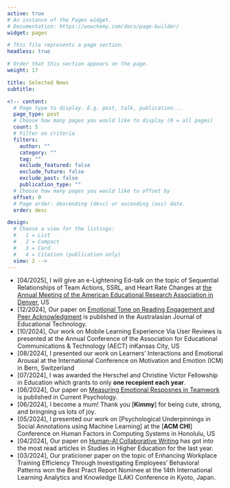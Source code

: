 ```yaml
---
active: true
# An instance of the Pages widget.
# Documentation: https://wowchemy.com/docs/page-builder/
widget: pages

# This file represents a page section.
headless: true

# Order that this section appears on the page.
weight: 17

title: Selected News
subtitle:

<!-- content:
  # Page type to display. E.g. post, talk, publication...
  page_type: post
  # Choose how many pages you would like to display (0 = all pages)
  count: 5
  # Filter on criteria
  filters:
    author: ""
    category: ""
    tag: ""
    exclude_featured: false
    exclude_future: false
    exclude_past: false
    publication_type: ""
  # Choose how many pages you would like to offset by
  offset: 0
  # Page order: descending (desc) or ascending (asc) date.
  order: desc

design:
  # Choose a view for the listings:
  #   1 = List
  #   2 = Compact
  #   3 = Card
  #   4 = Citation (publication only)
  view: 2 -->
---
```

* [04/2025], I will give an e-Lightening Ed-talk on the topic of Sequential Relationships of Team Actions, SSRL, and Heart Rate Changes at [the Annual Meeting of the American Educational Research Association in Denver](https://www.aera.net/Events-Meetings/Annual-Meeting/2025-Annual-Meeting), US
* [12/2024], Our paper on [Emotional Tone on Reading Engagement and Peer Acknowledgment](https://ajet.org.au/index.php/AJET/article/view/9122) is published in the Australasian Journal of Educational Technology. 
* [10/2024], Our work on Mobile Learning Experience Via User Reviews is presented at the Annual Conference of the Association for Educational Communications & Technology (AECT) inKansas City, US
* [08/2024], I presented our work on Learners’ Interactions and Emotional Arousal at the International Conference on Motivation and Emotion (ICM) in Bern, Switzerland
* [07/2024], I was awarded the Herschel and Christine Victor Fellowship in Education which grants to only **one recepient each year**.
* [06/2024], Our paper on [Measuring Emotional Resposnes in Teamwork](https://link.springer.com/article/10.1007/s12144-024-06235-7) is published in Current Psychology.
* [06/2024], I become a mum! Thank you [**Kimmy**] for being cute, strong, and bringning us lots of joy.
* [05/2024], I presented our work on [Psychological Underpinnings in Social Annotations using Machine Learning] at the [**ACM CHI**] Conference on Human Factors in Computing Systems in Honolulu, US
* [04/2024], Our paper on [Human-AI Collaborative Writing](https://www-tandfonline-com.proxy3.library.mcgill.ca/doi/full/10.1080/03075079.2024.2323593) has got into the most read articles in Studies in Higher Education for the last year. 
* [03/2024], Our praticioner paper on the topic of Enhancing Workplace Training Efficiency Through Investigating Employees’ Behavioral Patterns won the Best Pract Report Nominee at the 14th International Learning Analytics and Knowledge (LAK) Conference in Kyoto, Japan. 